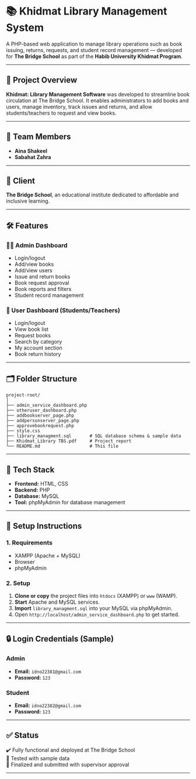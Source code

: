 # 📚 Khidmat Library Management System

A PHP-based web application to manage library operations such as book issuing, returns, requests, and student record management — developed for **The Bridge School** as part of the **Habib University Khidmat Program**.

---

## 🚀 Project Overview

**Khidmat: Library Management Software** was developed to streamline book circulation at The Bridge School. It enables administrators to add books and users, manage inventory, track issues and returns, and allow students/teachers to request and view books.

---

## 👥 Team Members

- **Aina Shakeel** 
- **Sabahat Zahra** 

---

## 🏫 Client

**The Bridge School**, an educational institute dedicated to affordable and inclusive learning.

---

## 🛠 Features

### 👩‍💼 Admin Dashboard
- Login/logout
- Add/view books
- Add/view users
- Issue and return books
- Book request approval
- Book reports and filters
- Student record management

### 👤 User Dashboard (Students/Teachers)
- Login/logout
- View book list
- Request books
- Search by category
- My account section
- Book return history

---

## 🗂 Folder Structure

```
project-root/
│
├── admin_service_dashboard.php
├── otheruser_dashboard.php
├── addbookserver_page.php
├── addpersonserver_page.php
├── approvebookrequest.php
├── style.css
├── library_managment.sql       # SQL database schema & sample data
├── Khidmat_Library TBS.pdf     # Project report
└── README.md                   # This file
```

---

## 🧰 Tech Stack

- **Frontend:** HTML, CSS
- **Backend:** PHP
- **Database:** MySQL 
- **Tool:** phpMyAdmin for database management

---

## 🧪 Setup Instructions

### 1. Requirements
- XAMPP  (Apache + MySQL)
- Browser
- phpMyAdmin

### 2. Setup

1. **Clone or copy** the project files into `htdocs` (XAMPP) or `www` (WAMP).
2. **Start** Apache and MySQL services.
3. **Import** `library_managment.sql` into your MySQL via phpMyAdmin.
4. Open `http://localhost/admin_service_dashboard.php` to get started.

---

## 🔒 Login Credentials (Sample)

### Admin
- **Email:** `idno22381@gmail.com`
- **Password:** `123`

### Student
- **Email:** `idno22382@gmail.com`
- **Password:** `123`

---


## ✅ Status

✔️ Fully functional and deployed at The Bridge School  
🧪 Tested with sample data  
📄 Finalized and submitted with supervisor approval

---
